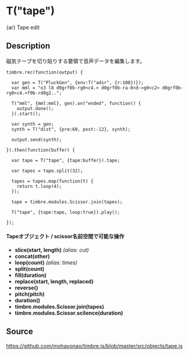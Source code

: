 T("tape")
=========
{ar} Tape edit

## Description ##

磁気テープを切り貼りする要領で音声データを編集します。

```timbre
timbre.rec(function(output) {
  
  var gen = T("PluckGen", {env:T("adsr", {r:100})});
  var mml = "o3 l8 d0grf0b-rg0<c4.> d0grf0b-ra-0<d->g0<c2> d0grf0b-rg0<c4.>f0b-rd0g2..";
  
  T("mml", {mml:mml}, gen).on("ended", function() {
    output.done();
  }).start();
  
  var synth = gen;
  synth = T("dist", {pre:60, post:-12}, synth);
  
  output.send(synth);
  
}).then(function(buffer) {
  
  var tape = T("tape", {tape:buffer}).tape;
  
  var tapes = tape.split(32);
  
  tapes = tapes.map(function(t) {
    return t.loop(4);
  });
  
  tape = timbre.modules.Scissor.join(tapes);
  
  T("tape", {tape:tape, loop:true}).play();
  
});
```

#### Tapeオブジェクト / scissor名前空間で可能な操作 ####

- **slice(start, length)** *(alias: cut)*
- **concat(other)**
- **loop(count)**  *(alias: times)*
- **split(count)**
- **fill(duration)**
- **replace(start, length, replaced)**
- **reverse()**
- **pitch(pitch)**
- **duration()**
- **timbre.modules.Scissor.join(tapes)**
- **timbre.modules.Scissor.scilence(duration)**

## Source ##
https://github.com/mohayonao/timbre.js/blob/master/src/objects/tape.js
